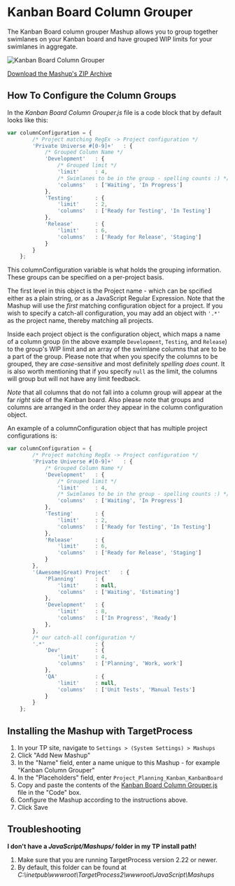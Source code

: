 Kanban Board Column Grouper
===========================

The Kanban Board column grouper Mashup allows you to group together 
swimlanes on your Kanban board and have grouped WIP limits for your 
swimlanes in aggregate.

![Kanban Board Column Grouper](https://raw.github.com/TargetProcess/MashupsLibrary/master/Kanban%20Board%20Column%20Grouper/screenshot.png)


[Download the Mashup's ZIP Archive](https://github.com/downloads/TargetProcess/MashupsLibrary/Kanban%20Board%20Column%20Grouper.zip)


How To Configure the Column Groups
----------------------------------

In the _Kanban Board Column Grouper.js_ file is a code block that by default looks
like this: 

```javascript
var columnConfiguration = {
        /* Project matching RegEx -> Project configuration */
        'Private Universe #[0-9]+'   : {
            /* Grouped Column Name */
            'Development'   : {
                /* Grouped limit */
                'limit'     : 4,
                /* Swimlanes to be in the group - spelling counts :) */
                'columns'   : ['Waiting', 'In Progress']
            },
            'Testing'       : {
                'limit'     : 2,
                'columns'   : ['Ready for Testing', 'In Testing']
            },
            'Release'       : {
                'limit'     : 6,
                'columns'   : ['Ready for Release', 'Staging']
            }
        }
	};
```

This columnConfiguration variable is what holds the grouping information.  These groups 
can be specified on a per-project basis.

The first level in this object is the Project name - which can be spcified either as a 
plain string, or as a JavaScript Regular Expression.  Note that the Mashup will use the 
_first_ matching configuration object for a project.  If you wish to specify a catch-all 
configuration, you may add an object with ``'.*'`` as the project name, thereby matching all 
projects.

Inside each project object is the configuration object, which maps a name of a column 
group (in the above example `Development`, `Testing`, and `Release`) to the group's 
WIP limit and an array of the swimlane columns that are to be a part of the group.  Please 
note that when you specify the columns to be grouped, they are *case-sensitive* and most definitely 
*spelling does count*.  It is also worth mentioning that if you specify `null` as the limit, 
the columns will group but will not have any limit feedback.

*Note* that all columns that do not fall into a column group will appear at the far _right_ 
side of the Kanban board.  Also please note that groups and columns are arranged in the order 
they appear in the column configuration object.

An example of a columnConfiguration object that has multiple project configurations is:

```javascript
var columnConfiguration = {
        /* Project matching RegEx -> Project configuration */
        'Private Universe #[0-9]+'   : {
            /* Grouped Column Name */
            'Development'   : {
                /* Grouped limit */
                'limit'     : 4,
                /* Swimlanes to be in the group - spelling counts :) */
                'columns'   : ['Waiting', 'In Progress']
            },
            'Testing'       : {
                'limit'     : 2,
                'columns'   : ['Ready for Testing', 'In Testing']
            },
            'Release'       : {
                'limit'     : 6,
                'columns'   : ['Ready for Release', 'Staging']
            }
        },
        '(Awesome|Great) Project'   : {
            'Planning'      : {
                'limit'     : null,
                'columns'   : ['Waiting', 'Estimating']
            },
            'Development'   : {
                'limit'     : 8,
                'columns'   : ['In Progress', 'Ready']
            },
        },
        /* our catch-all configuration */
        '.*'                : {
            'Dev'           : {
                'limit'     : 4,
                'columns'   : ['Planning', 'Work, work']
            },
            'QA'            : {
                'limit'     : null,
                'columns'   : ['Unit Tests', 'Manual Tests']
            }
        }
	};
```


Installing the Mashup with TargetProcess
----------------------------------------

1. In your TP site, navigate to ```Settings > (System Settings) > Mashups```
2. Click "Add New Mashup"
3. In the "Name" field, enter a name unique to this Mashup - for example "Kanban Column Grouper"
4. In the "Placeholders" field, enter ```Project_Planning_Kanban_KanbanBoard```
5. Copy and paste the contents of the [Kanban Board Column Grouper.js](https://raw.github.com/TargetProcess/MashupsLibrary/master/Kanban%20Board%20Column%20Grouper/KanbanBoardColumnGrouper.js) file in the "Code" box.
6. Configure the Mashup according to the instructions above.
7. Click Save


Troubleshooting
---------------

**I don't have a _JavaScript/Mashups/_ folder in my TP install path!**

1. Make sure that you are running TargetProcess version 2.22 or newer.
2. By default, this folder can be found at _C:\inetpub\wwwroot\TargetProcess2\wwwroot\JavaScript\Mashups_
